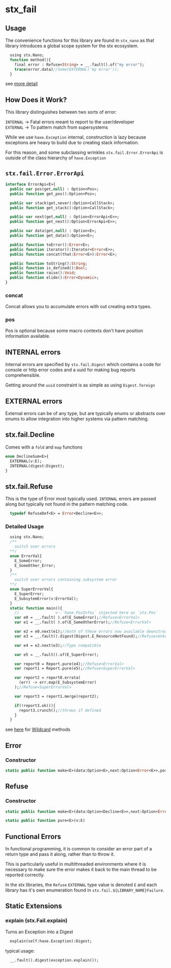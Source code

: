 # stx_fail

## Usage
  The convenience functions for this library are found in `stx_nano` as that library introduces a global scope system for the stx ecosystem.

```haxe
  using stx.Nano;
  function method(){
    final error : Refuse<String> = __.fault().of("my error");
    trace(error.data)//Some(EXTERNAL('my error'));
  }
```
see [more detail](#detailed-usage)

## How Does it Work?

This library distinguishes between two sorts of error: 

`INTERNAL` -> Fatal errors meant to report to the user/developer  
`EXTERNAL` -> To pattern match from supersystems

While we use `haxe.Exception` internal, construction is lazy because exceptions are heavy to build due to creating stack information.  

For this reason, and some subclassing wrinkles `stx.fail.Error.ErrorApi` is outside of the class hierarchy of `haxe.Exception`

## `stx.fail.Error.ErrorApi`

```haxe
interface ErrorApi<E>{
  public var pos(get,null) : Option<Pos>;
  public function get_pos():Option<Pos>;

  public var stack(get,never):Option<CallStack>;
  public function get_stack():Option<CallStack>;

  public var next(get,null) : Option<ErrorApi<E>>;
  public function get_next():Option<ErrorApi<E>>;

  public var data(get,null) : Option<E>;
  public function get_data():Option<E>;

  public function toError():Error<E>;
  public function iterator():Iterator<Error<E>>;
  public function concat(that:Error<E>):Error<E>;

  public function toString():String;
  public function is_defined():Bool;
  public function raise():Void;
  public function elide():Error<Dynamic>;
}
```

### concat

Concat allows you to accumulate errors with out creating extra types.

### pos

Pos is optional because some macro contexts don't have position information available.

## INTERNAL errors

Internal errors are specified by `stx.fail.Digest` which contains a code for console or http error codes and a uuid for making bug reports comprehensible.

Getting around the `uuid` constraint is as simple as using `Digest.foreign`

## EXTERNAL errors

External errors can be of any type, but are typically enums or abstracts over enums to allow integration into higher systems via pattern matching.

## stx.fail.Decline

Comes with a `fold` and `map` functions
```haxe
enum DeclineSum<E>{
  EXTERNAL(v:E);
  INTERNAL(digest:Digest);
}
```

## stx.fail.Refuse

This is the type of Error most typically used. `INTERNAL` errors are passed along but typically not found in the pattern matching code.

```haxe
  typedef RefuseDef<E> = Error<Decline<E>>;
```

### Detailed Usage

```haxe
  using stx.Nano;
  /**
    switch over errors 
  **/
  enum ErrorVal{
    E_SomeError;
    E_SomeOther_Error;
  }
  /**
    switch over errors containing subsystem error
  **/
  enum SuperErrorVal{
    E_SuperError;
    E_SubsytemError(v:ErrorVal);
  }
  static function main(){
    //                v--`haxe.PosInfos` injected here as `stx.Pos`
    var e0 = __.fault( ).of(E_SomeError);//Refuse<ErrorVal>
    var e1 = __.fault( ).of(E_SomeOtherError);//Refuse<ErrorVal>

    var e2 = e0.next(e1);//both of these errors now available downstream.
    var e3 = __.fault().digest(Digest.E_ResourceNotFound);//Refuse<Unknown>;

    var e4 = e2.next(e3);//Type compatible

    var e5 = __.fault().of(E_SuperError);

    var report0 = Report.pure(e4);//Refuse<ErrorVal>
    var report1 = Report.pure(e5);//Refuse<SuperErrorVal>

    var report2 = report0.errata(
      (err) -> err.map(E_SubsystemError)
    );//Refuse<SuperErrorVal>

    var report3 = report1.merge(report2);

    if(!report3.ok()){
      report3.crunch();//throws if defined
    }
  }
```

see [here](https://github/ohmrun/stx_nano) for [Wildcard](https://github.com/ohmrun/stx_nano/blob/develop/src/main/haxe/stx/nano/Wildcard.hx) methods

## Error

### Constructor

```haxe
static public function make<E>(data:Option<E>,next:Option<Error<E>>,pos:Option<Pos>);
```

## Refuse

### Constructor

```haxe 
static public function make<E>(data:Option<Decline<E>>,next:Option<Error<Decline<E>>>,pos:Option<Pos>)
```


```haxe
static public function pure<E>(v:E)
```

## Functional Errors

  In functional programming, it is common to consider an error part of a return type and pass it along, rather than to throw it. 
  
  This is particularly useful in multithreaded environments where it is necessary to make sure the error makes it back to the main thread to be reported correctly.

  In the stx libraries, the `Refuse` `EXTERNAL` type value is denoted `E` and each library has it's own enumeration found in `stx.fail.${LIBRARY_NAME}Failure`.

## Static Extensions


### **explain** (stx.Fail.explain)
Turns an Exception into a Digest
```haxe
  explain(self:haxe.Exception):Digest;
```

typical usage:  
```haxe 
  __.fault().digest(exception.explain());
```

